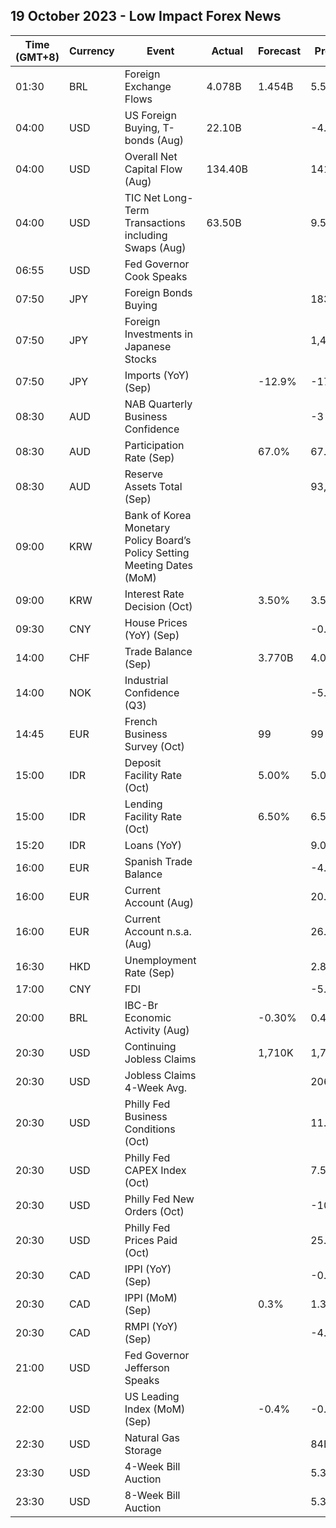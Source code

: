 ## 19 October 2023 - Low Impact Forex News

| Time (GMT+8) | Currency | Event | Actual | Forecast | Previous |
|------|----------|-------|--------|----------|----------|
| 01:30 | BRL | Foreign Exchange Flows | 4.078B | 1.454B | 5.546B |
| 04:00 | USD | US Foreign Buying, T-bonds (Aug) | 22.10B |  | -4.40B |
| 04:00 | USD | Overall Net Capital Flow (Aug) | 134.40B |  | 141.40B |
| 04:00 | USD | TIC Net Long-Term Transactions including Swaps (Aug) | 63.50B |  | 9.50B |
| 06:55 | USD | Fed Governor Cook Speaks |  |  |  |
| 07:50 | JPY | Foreign Bonds Buying |  |  | 183.4B |
| 07:50 | JPY | Foreign Investments in Japanese Stocks |  |  | 1,436.1B |
| 07:50 | JPY | Imports (YoY) (Sep) |  | -12.9% | -17.8% |
| 08:30 | AUD | NAB Quarterly Business Confidence |  |  | -3 |
| 08:30 | AUD | Participation Rate (Sep) |  | 67.0% | 67.0% |
| 08:30 | AUD | Reserve Assets Total (Sep) |  |  | 93,882.0B |
| 09:00 | KRW | Bank of Korea Monetary Policy Board’s Policy Setting Meeting Dates (MoM) |  |  |  |
| 09:00 | KRW | Interest Rate Decision (Oct) |  | 3.50% | 3.50% |
| 09:30 | CNY | House Prices (YoY) (Sep) |  |  | -0.1% |
| 14:00 | CHF | Trade Balance (Sep) |  | 3.770B | 4.054B |
| 14:00 | NOK | Industrial Confidence (Q3) |  |  | -5.3 |
| 14:45 | EUR | French Business Survey (Oct) |  | 99 | 99 |
| 15:00 | IDR | Deposit Facility Rate (Oct) |  | 5.00% | 5.00% |
| 15:00 | IDR | Lending Facility Rate (Oct) |  | 6.50% | 6.50% |
| 15:20 | IDR | Loans (YoY) |  |  | 9.06% |
| 16:00 | EUR | Spanish Trade Balance |  |  | -4.90B |
| 16:00 | EUR | Current Account (Aug) |  |  | 20.9B |
| 16:00 | EUR | Current Account n.s.a. (Aug) |  |  | 26.9B |
| 16:30 | HKD | Unemployment Rate (Sep) |  |  | 2.8% |
| 17:00 | CNY | FDI |  |  | -5.10% |
| 20:00 | BRL | IBC-Br Economic Activity (Aug) |  | -0.30% | 0.44% |
| 20:30 | USD | Continuing Jobless Claims |  | 1,710K | 1,702K |
| 20:30 | USD | Jobless Claims 4-Week Avg. |  |  | 206.25K |
| 20:30 | USD | Philly Fed Business Conditions (Oct) |  |  | 11.1 |
| 20:30 | USD | Philly Fed CAPEX Index (Oct) |  |  | 7.50 |
| 20:30 | USD | Philly Fed New Orders (Oct) |  |  | -10.2 |
| 20:30 | USD | Philly Fed Prices Paid (Oct) |  |  | 25.70 |
| 20:30 | CAD | IPPI (YoY) (Sep) |  |  | -0.5% |
| 20:30 | CAD | IPPI (MoM) (Sep) |  | 0.3% | 1.3% |
| 20:30 | CAD | RMPI (YoY) (Sep) |  |  | -4.3% |
| 21:00 | USD | Fed Governor Jefferson Speaks |  |  |  |
| 22:00 | USD | US Leading Index (MoM) (Sep) |  | -0.4% | -0.4% |
| 22:30 | USD | Natural Gas Storage |  |  | 84B |
| 23:30 | USD | 4-Week Bill Auction |  |  | 5.325% |
| 23:30 | USD | 8-Week Bill Auction |  |  | 5.345% |
